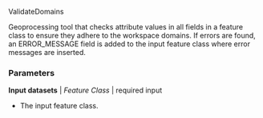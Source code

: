 ValidateDomains

Geoprocessing tool that checks attribute values in all fields in a feature class to ensure they adhere to the workspace domains. If errors are found, an ERROR_MESSAGE field is added to the input feature class where error messages are inserted.

### Parameters

**Input datasets** | *Feature Class* | required input
* The input feature class.

